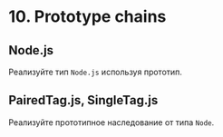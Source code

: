 # 10. Prototype chains

## Node.js
Реализуйте тип `Node.js` используя прототип.

## PairedTag.js, SingleTag.js
Реализуйте прототипное наследование от типа `Node`.
